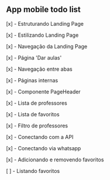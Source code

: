 
## App mobile todo list

[x] - Estruturando Landing Page

[x] - Estilizando Landing Page

[x] - Navegação da Landing Page

[x] - Página 'Dar aulas'

[x] - Navegação entre abas

[x] - Páginas internas

[x] - Componente PageHeader

[x] - Lista de professores

[x] - Lista de favoritos

[x] - Filtro de professores

[x] - Conectando com a API

[x] - Conectando via whatsapp

[x] - Adicionando e removendo favoritos

[ ] - Listando favoritos

